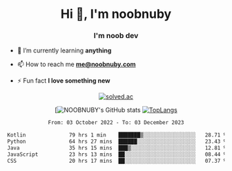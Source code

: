 <h1 align="center">Hi 👋, I'm noobnuby</h1>
<h3 align="center">I'm noob dev</h3>

- 🌱 I’m currently learning **anything**

- 📫 How to reach me **me@noobnuby.com**

- ⚡ Fun fact **I love something new**

<div align="center">
  
[![solved.ac](https://solvedac-cards-starcea.paring.moe/profile/noobnuby)](https://solved.ac/profile/noobnuby)

<div>
<div align="center">

[![NOOBNUBY's GitHub stats](https://github-readme-stats.vercel.app/api?username=NOOBNUBY&show_icons=true&theme=dark)
[![TopLangs](https://github-readme-stats.vercel.app/api/top-langs/?username=NOOBNUBY&layout=compact&theme=dark)](https://github.com/anuraghazra/github-readme-stats)

</div>

<!--START_SECTION:waka-->

```txt
From: 03 October 2022 - To: 03 December 2023

Kotlin              79 hrs 1 min    ███████▒░░░░░░░░░░░░░░░░░   28.71 %
Python              64 hrs 27 mins  ██████░░░░░░░░░░░░░░░░░░░   23.43 %
Java                35 hrs 15 mins  ███▒░░░░░░░░░░░░░░░░░░░░░   12.81 %
JavaScript          23 hrs 13 mins  ██░░░░░░░░░░░░░░░░░░░░░░░   08.44 %
CSS                 20 hrs 17 mins  ██░░░░░░░░░░░░░░░░░░░░░░░   07.37 %
```

<!--END_SECTION:waka-->
